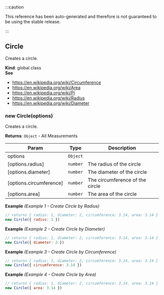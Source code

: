 :::caution

This reference has been auto-generated and therefore is not guaranteed to be using the stable release.

:::

<a name="Circle"></a>

## Circle

Creates a circle.

**Kind**: global class  
**See**

-   https://en.wikipedia.org/wiki/Circumference
-   https://en.wikipedia.org/wiki/Area
-   https://en.wikipedia.org/wiki/Pi
-   https://en.wikipedia.org/wiki/Radius
-   https://en.wikipedia.org/wiki/Diameter

<a name="new_Circle_new"></a>

### new Circle(options)

Creates a circle.

**Returns**: <code>Object</code> - All Measurements

| Param                   | Type                | Description                     |
| ----------------------- | ------------------- | ------------------------------- |
| options                 | <code>Object</code> |                                 |
| [options.radius]        | <code>number</code> | The radius of the circle        |
| [options.diameter]      | <code>number</code> | The diameter of the circle      |
| [options.circumference] | <code>number</code> | The circumference of the circle |
| [options.area]          | <code>number</code> | The area of the circle          |

**Example** _(Example 1 - Create Circle by Radius)_

```js
// returns { radius: 1, diameter: 2, circumference: 3.14, area: 3.14 }
new Circle({ radius: 1 })
```

**Example** _(Example 2 - Create Circle by Diameter)_

```js
// returns { radius: 1, diameter: 2, circumference: 3.14, area: 3.14 }
new Circle({ diameter: 2 })
```

**Example** _(Example 3 - Create Circle by Circumference)_

```js
// returns { radius: 1, diameter: 2, circumference: 3.14, area: 3.14 }
new Circle({ circumference: 3.14 })
```

**Example** _(Example 4 - Create Circle by Area)_

```js
// returns { radius: 1, diameter: 2, circumference: 3.14, area: 3.14 }
new Circle({ area: 3.14 })
```
